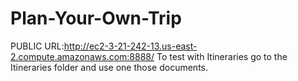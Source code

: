 # Plan-Your-Own-Trip
PUBLIC URL:http://ec2-3-21-242-13.us-east-2.compute.amazonaws.com:8888/
To test with Itineraries go to the Itineraries folder and use one those documents. 
